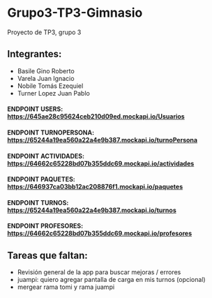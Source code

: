 # Grupo3-TP3-Gimnasio
Proyecto de TP3, grupo 3

## Integrantes:
- Basile Gino Roberto
- Varela Juan Ignacio
- Nobile Tomás Ezequiel
- Turner Lopez Juan Pablo

#### ENDPOINT USERS: https://645ae28c95624ceb210d09ed.mockapi.io/Usuarios
#### ENDPOINT TURNOPERSONA: https://65244a19ea560a22a4e9b387.mockapi.io/turnoPersona
#### ENDPOINT ACTIVIDADES: https://64662c65228bd07b355ddc69.mockapi.io/actividades
#### ENDPOINT PAQUETES: https://646937ca03bb12ac208876f1.mockapi.io/paquetes
#### ENDPOINT TURNOS: https://65244a19ea560a22a4e9b387.mockapi.io/turnos
#### ENDPOINT PROFESORES: https://64662c65228bd07b355ddc69.mockapi.io/profesores

## Tareas que faltan:  
- Revisión general de la app para buscar mejoras / errores
- juampi: quiero agregar pantalla de carga en mis turnos (opcional)
- mergear rama tomi y rama juampi
